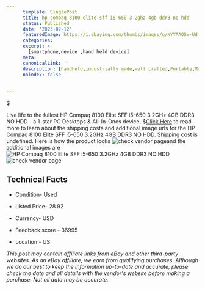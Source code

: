 ```yaml
---
      template: SinglePost
      title: hp compaq 8100 elite sff i5 650 3 2ghz 4gb ddr3 no hdd
      status: Published
      date: '2023-02-12'
      featuredImage: https://i.ebayimg.com/thumbs/images/g/NYYAAOSw-Udjqwzp/s-l225.jpg
      categories: 
      excerpt: >-
        [smartphone,device ,hand held device]
      meta:
      canonicalLink: ''
      description: [handheld,industrially made,well crafted,Portable,Mobile,Compact,Convenient,Lightweight,Maneuverable,Man-portable,Miniature,Carriable,Hand-held,Light,Holdable,Transportable,Mobile device,Pocket-sized,On-the-go,Wireless,Cordless,Compact size,Convenient size, smartphone,device ,hand held device]
      noindex: false
      
        
---
```

$

Live life to the fullest HP Compaq 8100 Elite SFF i5-650 3.2GHz 4GB DDR3 NO HDD - a 1-star PC Desktops & All-In-Ones device.
$[Click Here](https://www.ebay.com/itm/334735421945?hash=item4defc931f9%3Ag%3ANYYAAOSw-Udjqwzp&mkevt=1&mkcid=1&mkrid=711-53200-19255-0&campid=%253CePNCampaignId%253E&customid=%253CreferenceId%253E&toolid=10049) to read more to learn about the shipping costs and additional image urls for the HP Compaq 8100 Elite SFF i5-650 3.2GHz 4GB DDR3 NO HDD. Shipping cost is undefined. Here is how the product looks ![check vendor page](https://i.ebayimg.com/thumbs/images/g/NYYAAOSw-Udjqwzp/s-l225.jpg)and the additional images are![HP Compaq 8100 Elite SFF i5-650 3.2GHz 4GB DDR3 NO HDD](https://i.ebayimg.com/images/g/NYYAAOSw-Udjqwzp/s-l1600.jpg)![check vendor page](https://origin-galleryplus.ebayimg.com/ws/web/334735421945_2_0_1/225x225.jpg,https://origin-galleryplus.ebayimg.com/ws/web/334735421945_3_0_1/225x225.jpg,https://origin-galleryplus.ebayimg.com/ws/web/334735421945_4_0_1/225x225.jpg,https://origin-galleryplus.ebayimg.com/ws/web/334735421945_5_0_1/225x225.jpg,https://origin-galleryplus.ebayimg.com/ws/web/334735421945_6_0_1/225x225.jpg)



 ## Technical Facts 



     
      

 - Condition- Used 


      

 - Listed Price- 28.92 


      

 - Currency- USD 


      

 - Feedback score - 36995 


      

 - Location - US 


      
      

 *_This post may contain affiliate links from eBay and other third-party websites. As an eBay affiliate, we earn from qualifying purchases. Although we do our best to keep the information up-to-date and accurate, please check the date and all details with the vendor's website before making a purchase. Not all data may be accurate._*






